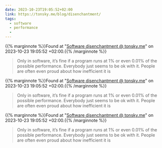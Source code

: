 ```yaml
---
date: 2023-10-23T19:05:52+02:00
link: https://tonsky.me/blog/disenchantment/
tags:
  - software
  - performance
  -
---
```

{{% marginnote %}}Found at "[Software disenchantment @ tonsky.me](https://web.archive.org/web/20231023190552/https://tonsky.me/blog/disenchantment/)" on 2023-10-23 19:05:52 +02:00.{{% /marginnote %}}

> Only in software, it’s fine if a program runs at 1% or even 0.01% of the possible performance. Everybody just seems to be ok with it. People are often even proud about how inefficient it is

{{% marginnote %}}Found at "[Software disenchantment @ tonsky.me](https://web.archive.org/web/20231023190552/https://tonsky.me/blog/disenchantment/)" on 2023-10-23 19:05:52 +02:00.{{% /marginnote %}}

> Only in software, it’s fine if a program runs at 1% or even 0.01% of the possible performance. Everybody just seems to be ok with it. People are often even proud about how inefficient it is

{{% marginnote %}}Found at "[Software disenchantment @ tonsky.me](https://web.archive.org/web/20231023190552/https://tonsky.me/blog/disenchantment/)" on 2023-10-23 19:05:52 +02:00.{{% /marginnote %}}

> Only in software, it’s fine if a program runs at 1% or even 0.01% of the possible performance. Everybody just seems to be ok with it. People are often even proud about how inefficient it is